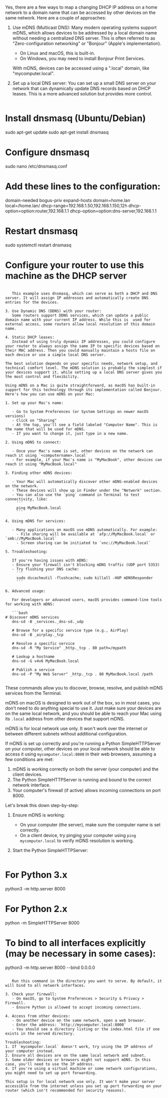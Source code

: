 Yes, there are a few ways to map a changing DHCP IP address on a home network to a domain name that can be accessed by other devices on the same network. Here are a couple of approaches:

1. Use mDNS (Multicast DNS):
   Many modern operating systems support mDNS, which allows devices to be addressed by a local domain name without needing a centralized DNS server. This is often referred to as "Zero-configuration networking" or "Bonjour" (Apple's implementation).

   - On Linux and macOS, this is  built-in.
   - On Windows, you may need to install Bonjour Print Services.

   With mDNS, devices can be accessed using a ".local" domain, like "mycomputer.local".

2. Set up a local DNS server:
   You can set up a small DNS server on your network that can dynamically update DNS records based on DHCP leases. This is a more advanced solution but provides more control.

   ```bash
# Install dnsmasq (Ubuntu/Debian)
   sudo apt-get update
   sudo apt-get install dnsmasq

   # Configure dnsmasq
   sudo nano /etc/dnsmasq.conf

   # Add these lines to the configuration:
   domain-needed
   bogus-priv
   expand-hosts
   domain=home.lan
   local=/home.lan/
   dhcp-range=192.168.1.50,192.168.1.150,12h
   dhcp-option=option:router,192.168.1.1
   dhcp-option=option:dns-server,192.168.1.1

   # Restart dnsmasq
   sudo systemctl restart dnsmasq

   # Configure your router to use this machine as the DHCP server
   
```

   This example uses dnsmasq, which can serve as both a DHCP and DNS server. It will assign IP addresses and automatically create DNS entries for the devices.

3. Use Dynamic DNS (DDNS) with your router:
   Some routers support DDNS services, which can update a public domain name with your current IP address. While this is  used for external access, some routers allow local resolution of this domain name.

4. Static DHCP leases:
   Instead of using truly dynamic IP addresses, you could configure your router to always assign the same IP to specific devices based on their MAC address. Then you could manually maintain a hosts file on each device or use a simple local DNS server.

The best solution depends on your specific needs, network setup, and technical comfort level. The mDNS solution is probably the simplest if your devices support it, while setting up a local DNS server gives you the most control and flexibility.

Using mDNS on a Mac is quite straightforward, as macOS has built-in support for this technology through its implementation called Bonjour. Here's how you can use mDNS on your Mac:

1. Set up your Mac's name:
   
   - Go to System Preferences (or System Settings on newer macOS versions)
   - Click on "Sharing"
   - At the top, you'll see a field labeled "Computer Name". This is the name that will be used for mDNS.
   - If you want to change it, just type in a new name.

2. Using mDNS to connect:

   - Once your Mac's name is set, other devices on the network can reach it using `<computername>.local`
   - For example, if your Mac's name is "MyMacBook", other devices can reach it using "MyMacBook.local"

3. Finding other mDNS devices:

   - Your Mac will automatically discover other mDNS-enabled devices on the network.
   - These devices will show up in Finder under the "Network" section.
   - You can also use the `ping` command in Terminal to test connectivity, like:
     ```
     ping MyMacBook.local
     ```

4. Using mDNS for services:

   - Many applications on macOS use mDNS automatically. For example:
     - File sharing will be available at `afp://MyMacBook.local` or `smb://MyMacBook.local`
     - Screen sharing can be initiated to `vnc://MyMacBook.local`

5. Troubleshooting:

   If you're having issues with mDNS:
   - Ensure your firewall isn't blocking mDNS traffic (UDP port 5353)
   - Try flushing your DNS cache:
     ```
     sudo dscacheutil -flushcache; sudo killall -HUP mDNSResponder
     ```

6. Advanced usage:

   For developers or advanced users, macOS provides command-line tools for working with mDNS:

   ```bash
# Discover mDNS services
   dns-sd -B _services._dns-sd._udp

   # Browse for a specific service type (e.g., AirPlay)
   dns-sd -B _airplay._tcp

   # Resolve a specific service
   dns-sd -R "My Service" _http._tcp . 80 path=/mypath

   # Lookup a hostname
   dns-sd -G v4v6 MyMacBook.local

   # Publish a service
   dns-sd -P "My Web Server" _http._tcp . 80 MyMacBook.local /path
   
```

These commands allow you to discover, browse, resolve, and publish mDNS services from the Terminal.

mDNS on macOS is designed to work out of the box, so in most cases, you don't need to do anything special to use it. Just make sure your devices are on the same local network, and you should be able to reach your Mac using its `.local` address from other devices that support mDNS.

mDNS is for local network use only. It won't work over the internet or between different subnets without additional configuration.

If mDNS is set up correctly and you're running a Python SimpleHTTPServer on your computer, other devices on your local network should be able to access it using `mycomputer.local:8000` in their web browsers, assuming a few conditions are met:

1. mDNS is working correctly on both the server (your computer) and the client devices.
2. The Python SimpleHTTPServer is running and bound to the correct network interface.
3. Your computer's firewall (if active) allows incoming connections on port 8000.

Let's break this down step-by-step:

1. Ensure mDNS is working:
   - On your computer (the server), make sure the computer name is set correctly.
   - On a client device, try pinging your computer using `ping mycomputer.local` to verify mDNS resolution is working.

2. Start the Python SimpleHTTPServer:   

   ```python
# For Python 3.x
   python3 -m http.server 8000

   # For Python 2.x
   python -m SimpleHTTPServer 8000

   # To bind to all interfaces explicitly (may be necessary in some cases):
   python3 -m http.server 8000 --bind 0.0.0.0
   
```

   Run this command in the directory you want to serve. By default, it will bind to all network interfaces.

3. Check your firewall:
   - On macOS, go to System Preferences > Security & Privacy > Firewall.
   - Ensure Python is allowed to accept incoming connections.

4. Access from other devices:
   - On another device on the same network, open a web browser.
   - Enter the address: `http://mycomputer.local:8000`
   - You should see a directory listing or the index.html file if one exists in the served directory.

Troubleshooting:
1. If `mycomputer.local` doesn't work, try using the IP address of your computer instead.
2. Ensure all devices are on the same local network and subnet.
3. Some older devices or browsers might not support mDNS. In this case, you'll need to use the IP address.
4. If you're using a virtual machine or some network configurations, you might need to set up port forwarding.

This setup is for local network use only. It won't make your server accessible from the internet unless you set up port forwarding on your router (which isn't recommended for security reasons).
